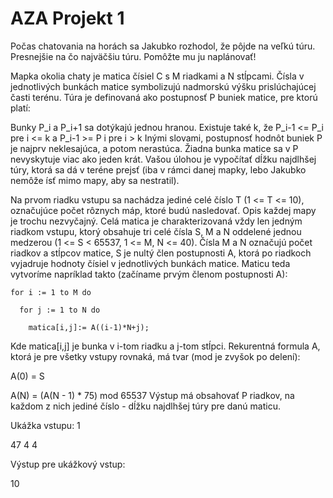 # AZA Projekt 1

Počas chatovania na horách sa Jakubko rozhodol, že pôjde na veľkú túru. Presnejšie na čo najväčšiu túru. Pomôžte mu ju naplánovať!

Mapka okolia chaty je matica čísiel C s M riadkami a N stĺpcami. Čísla v jednotlivých bunkách matice symbolizujú nadmorskú výšku prislúchajúcej časti terénu. Túra je definovaná ako postupnosť P buniek matice, pre ktorú platí:

Bunky P_i a P_i+1 sa dotýkajú jednou hranou.
Existuje také k, že P_i-1 <= P_i pre i <= k a P_i-1 >= P i pre i > k Inými slovami, postupnosť hodnôt buniek P je najprv neklesajúca, a potom nerastúca.
Žiadna bunka matice sa v P nevyskytuje viac ako jeden krát.
Vašou úlohou je vypočítať dĺžku najdlhšej túry, ktorá sa dá v teréne prejsť (iba v rámci danej mapky, lebo Jakubko nemôže ísť mimo mapy, aby sa nestratil).

Na prvom riadku vstupu sa nachádza jediné celé číslo T (1 <= T <= 10), označujúce počet rôznych máp, ktoré budú nasledovať. Opis každej mapy je trochu nezvyčajný. Celá matica je charakterizovaná vždy len jedným riadkom vstupu, ktorý obsahuje tri celé čísla S, M a N oddelené jednou medzerou (1 <= S < 65537, 1 <= M, N <= 40). Čísla M a N označujú počet riadkov a stĺpcov matice, S je nultý člen postupnosti A, ktorá po riadkoch vyjadruje hodnoty čísiel v jednotlivých bunkách matice. Maticu teda vytvoríme napríklad takto (začíname prvým členom postupnosti A):


    for i := 1 to M do

      for j := 1 to N do
    
        matica[i,j]:= A((i-1)*N+j);
    
Kde matica[i,j] je bunka v i-tom riadku a j-tom stĺpci. Rekurentná formula A, ktorá je pre všetky vstupy rovnaká, má tvar (mod je zvyšok po delení):

A(0) = S

A(N) = (A(N - 1) * 75) mod 65537
Výstup má obsahovať P riadkov, na každom z nich jediné číslo - dĺžku najdlhšej túry pre danú maticu.

Ukážka vstupu:
1

47 4 4

Výstup pre ukážkový vstup:

10
